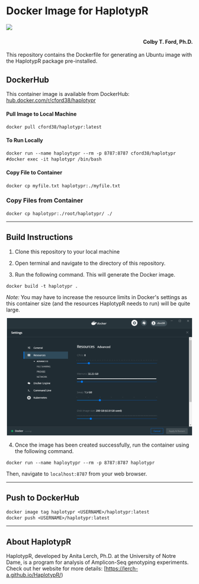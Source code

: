 # Docker Image for HaplotypR
[![](https://images.microbadger.com/badges/image/cford38/haplotypr.svg)](https://microbadger.com/images/cford38/haplotypr "Get your own image badge on microbadger.com")


<h4 align = "right">Colby T. Ford, Ph.D.</h4>
This repository contains the Dockerfile for generating an Ubuntu image with the HaplotypR package pre-installed.

## DockerHub
This container image is available from DockerHub: [hub.docker.com/r/cford38/haplotypr](https://hub.docker.com/r/cford38/haplotypr)

#### Pull Image to Local Machine
```
docker pull cford38/haplotypr:latest
```
#### To Run Locally
```
docker run --name haploytypr --rm -p 8787:8787 cford38/haplotypr
#docker exec -it haplotypr /bin/bash
```

#### Copy File to Container
```
docker cp myfile.txt haplotypr:./myfile.txt
```

### Copy Files from Container
```
docker cp haplotypr:./root/haplotypr/ ./
```

-------------------------------

## Build Instructions
1. Clone this repository to your local machine

2. Open terminal and navigate to the directory of this repository.

3. Run the following command. This will generate the Docker image.
```
docker build -t haplotypr .
```
_Note:_ You may have to increase the resource limits in Docker's settings as this container size (and the resources HaplotypR needs to run) will be quite large.
<p align="center"><img src="DockerSettings.png" width="500px"></p>


4. Once the image has been created successfully, run the container using the following command.
```
docker run --name haploytypr --rm -p 8787:8787 haplotypr
```

Then, navigate to `localhost:8787` from your web browser.

----------------------

## Push to DockerHub

```
docker image tag haplotypr <USERNAME>/haplotypr:latest
docker push <USERNAME>/haplotypr:latest
```

----------------------
## About HaplotypR

HaplotypR, developed by Anita Lerch, Ph.D. at the University of Notre Dame, is a program for analysis of Amplicon-Seq genotyping experiments. Check out her website for more details: [https://lerch-a.github.io/HaplotypR/)

